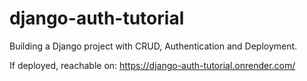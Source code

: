 # django-auth-tutorial
Building a Django project with CRUD, Authentication and Deployment.

If deployed, reachable on: https://django-auth-tutorial.onrender.com/
